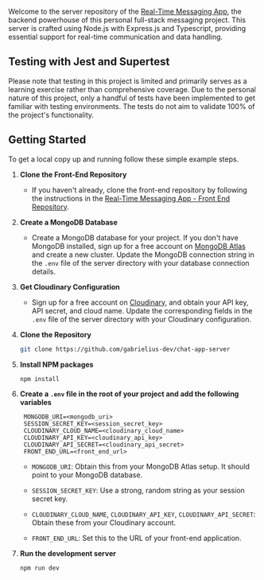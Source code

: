 Welcome to the server repository of the [Real-Time Messaging App](https://github.com/gabrielius-dev/chat-app), the backend powerhouse of this personal full-stack messaging project. This server is crafted using Node.js with Express.js and Typescript, providing essential support for real-time communication and data handling.

<!-- TESTING -->

## Testing with Jest and Supertest

Please note that testing in this project is limited and primarily serves as a learning exercise rather than comprehensive coverage. Due to the personal nature of this project, only a handful of tests have been implemented to get familiar with testing environments. The tests do not aim to validate 100% of the project's functionality.

<!-- GETTING STARTED -->

## Getting Started

To get a local copy up and running follow these simple example steps.

1. **Clone the Front-End Repository**

   - If you haven't already, clone the front-end repository by following the instructions in the [Real-Time Messaging App - Front End Repository](https://github.com/gabrielius-dev/chat-app).

2. **Create a MongoDB Database**

   - Create a MongoDB database for your project. If you don't have MongoDB installed, sign up for a free account on [MongoDB Atlas](https://www.mongodb.com/cloud/atlas) and create a new cluster. Update the MongoDB connection string in the `.env` file of the server directory with your database connection details.

3. **Get Cloudinary Configuration**

   - Sign up for a free account on [Cloudinary](https://cloudinary.com/), and obtain your API key, API secret, and cloud name. Update the corresponding fields in the `.env` file of the server directory with your Cloudinary configuration.

4. **Clone the Repository**

   ```sh
   git clone https://github.com/gabrielius-dev/chat-app-server
   ```

5. **Install NPM packages**

   ```sh
   npm install
   ```

6. **Create a `.env` file in the root of your project and add the following variables**

   ```text
    MONGODB_URI=<mongodb_uri>
    SESSION_SECRET_KEY=<session_secret_key>
    CLOUDINARY_CLOUD_NAME=<cloudinary_cloud_name>
    CLOUDINARY_API_KEY=<cloudinary_api_key>
    CLOUDINARY_API_SECRET=<cloudinary_api_secret>
    FRONT_END_URL=<front_end_url>
   ```

   - `MONGODB_URI`: Obtain this from your MongoDB Atlas setup. It should point to your MongoDB database.

   - `SESSION_SECRET_KEY`: Use a strong, random string as your session secret key.
   - `CLOUDINARY_CLOUD_NAME`, `CLOUDINARY_API_KEY`, `CLOUDINARY_API_SECRET`: Obtain these from your Cloudinary account.
   - `FRONT_END_URL`: Set this to the URL of your front-end application.

7. **Run the development server**
   ```sh
   npm run dev
   ```
